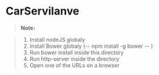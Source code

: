 # CarServilanve

> **Note:**

> 1. Install nodeJS globaly
> 2. Install Bower globaly (-- npm install -g bower -- )
> 3. Run  bower install inside this directory 
> 4. Run http-server inside the directory 
> 5. Open one of the URLs on a browser  
